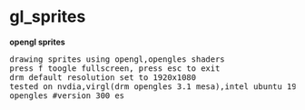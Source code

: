 # gl_sprites
<b>opengl sprites</b>
<pre>
drawing sprites using opengl,opengles shaders
press f toogle fullscreen, press esc to exit
drm default resolution set to 1920x1080
tested on nvdia,virgl(drm opengles 3.1 mesa),intel ubuntu 19
opengles #version 300 es
</pre>
